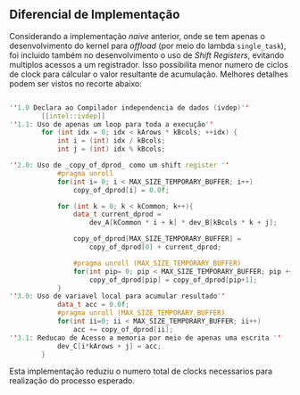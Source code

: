 
## Diferencial de Implementação
Considerando a implementação _naive_ anterior, onde se tem apenas o desenvolvimento do kernel para _offload_ (por meio do lambda `single_task`), foi incluido também no desenvolvimento o uso de _Shift Registers_, evitando multiplos acessos a um registrador. Isso possibilita menor numero de ciclos de clock para cálcular o valor resultante de acumulação. Melhores detalhes podem ser vistos no recorte abaixo:


```cpp

''1.0 Declara ao Compilador independencia de dados (ivdep)''
        [[intel::ivdep]] 
''1.1: Uso de apenas um loop para toda a execução''
        for (int idx = 0; idx < kArows * kBcols; ++idx) {
            int i = (int) idx / kBcols;
            int j = (int) idx % kBcols;

''2.0: Uso de _copy_of_dprod_ como um shift register ''
            #pragma unroll
            for(int i= 0; i < MAX_SIZE_TEMPORARY_BUFFER; i++)
                copy_of_dprod[i] = 0.0f;

            for (int k = 0; k < kCommon; k++){
                data_t current_dprod = 
                    dev_A[kCommon * i + k] * dev_B[kBcols * k + j];

                copy_of_dprod[MAX_SIZE_TEMPORARY_BUFFER] =
                    copy_of_dprod[0] + current_dprod;

                #pragma unroll (MAX_SIZE_TEMPORARY_BUFFER)
                for(int pip= 0; pip < MAX_SIZE_TEMPORARY_BUFFER; pip ++)
                    copy_of_dprod[pip] = copy_of_dprod[pip+1];
            }
''3.0: Uso de variavel local para acumular resultado''
            data_t acc = 0.0f;
            #pragma unroll (MAX_SIZE_TEMPORARY_BUFFER)
            for(int ii=0; ii < MAX_SIZE_TEMPORARY_BUFFER; ii++)
                acc += copy_of_dprod[ii];
''3.1: Reducao de Acesso a memoria por meio de apenas uma escrita ''
            dev_C[i*kArows + j] = acc;
        }
```

Esta implementação reduziu o numero total de clocks necessarios para realização do processo esperado.


